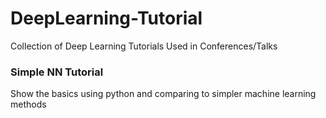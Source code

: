 # DeepLearning-Tutorial
Collection of Deep Learning Tutorials Used in Conferences/Talks

### Simple NN Tutorial
Show the basics using python and comparing to simpler machine learning methods
